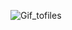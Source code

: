 ![Gif_tofiles](https://github.com/Diadkov/SFML_tutorials/assets/90046954/80a3d87b-30e6-4b14-8da4-7cde0824e5b4)
